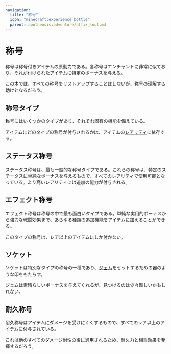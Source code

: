 ```yaml
---
navigation:
  title: "称号"
  icon: "minecraft:experience_bottle"
  parent: apotheosis:adventure/affix_loot.md
---
```


# 称号

<Color id="gold">称号</Color>は称号付きアイテムの原動力である。各称号はエンチャントに非常に似ており、それが付けられたアイテムに特定のボーナスを与える。

この本では、すべての称号をリストアップすることはしないが、称号の理解する助けとなるだろう。

## 称号タイプ

称号にはいくつかのタイプがあり、それぞれ固有の機能を備えている。

アイテムにどのタイプの称号が付与されるかは、アイテムの[レアリティ](./rarities.md)に依存する。

## ステータス称号

ステータス称号は、最も一般的な称号タイプである。これらの称号は、特定のステータスに単純なボーナスを与えるもので、すべてのレアリティで使用可能となっている。より高いレアリティには追加の能力が付与される。

## エフェクト称号

エフェクト称号は称号の中で最も面白いタイプである。単純な実用的ボーナスから強力な戦闘効果まで、あらゆる種類の追加機能をアイテムに加えることができる。

このタイプの称号は、レア以上のアイテムにしか付かない。

## ソケット

ソケットは特別なタイプの称号の一種であり、[ジェム](./gems.md)をセットするための器のような印をもたらす。

ジェムは素晴らしいボーナスを与えてくれるが、見つけるのは少々難しいかもしれない。

## 耐久称号

耐久称号はアイテムにダメージを受けにくくするもので、すべてのレア以上のアイテムに付与されている。

これは他のすべてのダメージ耐性の後に適用されるため、耐久力と相乗効果を発揮するだろう。

